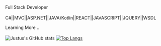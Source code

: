 Full Stack Developer </br></br>
C#||MVC||ASP.NET||JAVA/Kotlin||REACT||JAVASCRIPT||JQUERY||WSDL

Learning More ..</br></br>
![Justus's GitHub stats](https://github-readme-stats.vercel.app/api?username=justus57&show_icons=true&theme=radical) [![Top Langs](https://github-readme-stats.vercel.app/api/top-langs/?username=justus57&layout=compact)](https://github.com/justus57/github-readme-stats) 




